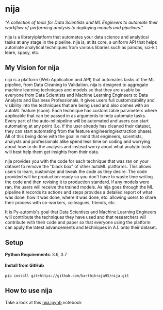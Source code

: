 # nija



*"A collection of tools for Data Scientists and ML Engineers to automate their workflow of performing analysis to deploying models and pipelines."*

nija is a library/platform that automates your data science and analytical tasks at any stage in the pipeline. nija is, at its core, a uniform API that helps automate analytical techniques from various libaries such as pandas, sci-kit learn, spacy, etc.

## My Vision for nija

nija is a platform (Web Application and API) that automates tasks of the ML pipeline, from Data Cleaning to Validation. nija is designed to aggregate machine learning techniques and models so that they are usable by everyone from Data Scientists and Machine Learning Engineers to Data Analysts and Business Professionals. It gives users full customizability and visibility into the techniques that are being used and also comes with an autoML feature (soon). Each technique has customizable parameters where applicable that can be passed in as arguments to help automate tasks. Every part of the auto-ml pipeline will be automated and users can start automating at any point (i.e. if the user already has cleaned their dataset, they can start automating from the feature engineering/extraction phase). All of this being done with the goal in mind that engineers, scientists, analysts and professionals alike spend less time on coding and worrying about how to do the analysis and instead worry about what analytic tools will best help them get insights from their data.

nija provides you with the code for each technique that was ran on your dataset to remove the "black box" of other autoML platforms. This allows users to learn, customize and tweak the code as they desire. The code provided will be production-ready so you don't have to waste time writing the code and then revising it to production standard. If any models were ran, the users will receive the trained models. As nija goes through the ML pipeline it records its actions and steps provides a detailed report of what was done, how it was done, where it was done, etc. allowing users to share their process with co-workers, colleagues, friends, etc.

It is Py-automls's goal that Data Scientists and Machine Learning Engineers will contribute the techniques they have used and that researchers will contribute with their code and paper so that everyone using the platform can apply the latest advancements and techniques in A.I. onto their dataset.

## Setup

**Python Requirements**: 3.6, 3.7

#### Install from GitHub

`pip install git+https://github.com/karthikraja95/nija.git`


## How to use nija

Take a look at this [nija.ipynb](https://github.com/karthikraja95/nija/blob/master/examples/data/nija.ipynb) notebook